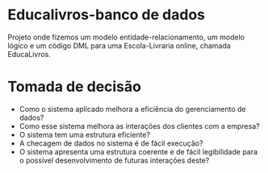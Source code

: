 # Educalivros-banco de dados
Projeto onde fizemos um modelo entidade-relacionamento, um modelo lógico e um código DML para uma Escola-Livraria online, chamada EducaLivros. 

# Tomada de decisão
- Como o sistema aplicado melhora a eficiência do gerenciamento de dados?
- Como esse sistema melhora as interações dos clientes com a empresa?
- O sistema tem uma estrutura eficiente?
- A checagem de dados no sistema é de fácil execução?
- O sistema apresenta uma estrutura coerente e de fácil legibilidade para o possível desenvolvimento de futuras interações deste?
